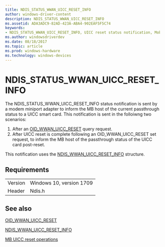 ```yaml
---
title: NDIS_STATUS_WWAN_UICC_RESET_INFO
author: windows-driver-content
description: NDIS_STATUS_WWAN_UICC_RESET_INFO
ms.assetid: ADA3ADC9-82AD-423A-ABA4-902EAF5F5C74
keywords:
- NDIS_STATUS_WWAN_UICC_RESET_INFO, UICC reset status notification, Mobile Broadband UICC reset status notification, MB UICC reset status notification
ms.author: windowsdriverdev
ms.date: 08/18/2017
ms.topic: article
ms.prod: windows-hardware
ms.technology: windows-devices
---
```


# NDIS_STATUS_WWAN_UICC_RESET_INFO

The NDIS_STATUS_WWAN_UICC_RESET_INFO status notification is sent by a modem miniport adapter to inform the MB host of the current passthrough status to a UICC smart card. This notification is sent in the folloiwng two scenarios:

1. After an [OID_WWAN_UICC_RESET](oid-wwan-uicc-reset.md) query request.
2. After UICC reset is complete following an OID_WWAN_UICC_RESET set request, to inform the MB host of the passthrough status of the UICC card post-reset.

This notification uses the [NDIS_WWAN_UICC_RESET_INFO](https://msdn.microsoft.com/library/windows/hardware/9CBAFC44-187A-41ED-9405-1208167AC75D) structure.

## Requirements

| | |
| --- | --- |
| Version | Windows 10, version 1709 |
| Header | Ndis.h |

## See also

[OID_WWAN_UICC_RESET](oid-wwan-uicc-reset.md)

[NDIS_WWAN_UICC_RESET_INFO](https://msdn.microsoft.com/library/windows/hardware/9CBAFC44-187A-41ED-9405-1208167AC75D)

[MB UICC reset operations](mb-uicc-reset-operations.md)


